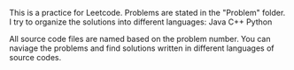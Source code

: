 This is a practice for Leetcode.
Problems are stated in the "Problem" folder.
I try to organize the solutions into different languages:
Java
C++
Python

All source code files are named based on the problem number.
You can naviage the problems and find solutions written in different languages of source codes.




